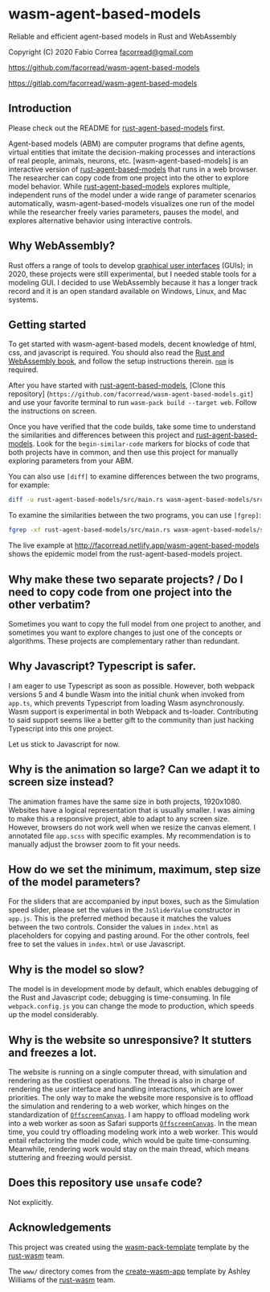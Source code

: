 # wasm-agent-based-models

Reliable and efficient agent-based models in Rust and WebAssembly

Copyright (C) 2020 Fabio Correa facorread@gmail.com

https://github.com/facorread/wasm-agent-based-models

https://gitlab.com/facorread/wasm-agent-based-models

## Introduction

Please check out the README for [rust-agent-based-models] first.

Agent-based models (ABM) are computer programs that define agents, virtual entities that imitate the decision-making processes and interactions of real people, animals, neurons, etc. [wasm-agent-based-models] is an interactive version of [rust-agent-based-models] that runs in a web browser. The researcher can copy code from one project into the other to explore model behavior. While [rust-agent-based-models] explores multiple, independent runs of the model under a wide range of parameter scenarios automatically, wasm-agent-based-models visualizes one run of the model while the researcher freely varies parameters, pauses the model, and explores alternative behavior using interactive controls.

## Why WebAssembly?

Rust offers a range of tools to develop [graphical user interfaces] (GUIs); in 2020, these projects were still experimental, but I needed stable tools for a modeling GUI. I decided to use WebAssembly because it has a longer track record and it is an open standard available on Windows, Linux, and Mac systems.

## Getting started

To get started with wasm-agent-based models, decent knowledge of html, css, and javascript is required. You should also read the [Rust and WebAssembly book], and follow the setup instructions therein. [`npm`] is required.

After you have started with [rust-agent-based-models], [Clone this repository] (`https://github.com/facorread/wasm-agent-based-models.git`) and use your favorite terminal to run `wasm-pack build --target web`. Follow the instructions on screen.

Once you have verified that the code builds, take some time to understand the similarities and differences between this project and [rust-agent-based-models]. Look for the `begin-similar-code` markers for blocks of code that both projects have in common, and then use this project for manually exploring parameters from your ABM.

You can also use `[diff]` to examine differences between the two programs, for example:

```bash
diff -u rust-agent-based-models/src/main.rs wasm-agent-based-models/src/lib.rs
```

To examine the similarities between the two programs, you can use `[fgrep]`:

```bash
fgrep -xf rust-agent-based-models/src/main.rs wasm-agent-based-models/src/lib.rs
```

The live example at http://facorread.netlify.app/wasm-agent-based-models shows the epidemic model from the rust-agent-based-models project.

## Why make these two separate projects? / Do I need to copy code from one project into the other verbatim?

Sometimes you want to copy the full model from one project to another, and sometimes you want to explore changes to just one of the concepts or algorithms. These projects are complementary rather than redundant.

## Why Javascript? Typescript is safer.

I am eager to use Typescript as soon as possible. However, both webpack versions 5 and 4 bundle Wasm into the initial chunk when invoked from `app.ts`, which prevents Typescript from loading Wasm asynchronously. Wasm support is experimental in both Webpack and ts-loader. Contributing to said support seems like a better gift to the community than just hacking Typescript into this one project.

Let us stick to Javascript for now.

## Why is the animation so large? Can we adapt it to screen size instead?

The animation frames have the same size in both projects, 1920x1080. Websites have a logical representation that is usually smaller. I was aiming to make this a responsive project, able to adapt to any screen size. However, browsers do not work well when we resize the canvas element. I annotated file `app.scss` with specific examples. My recommendation is to manually adjust the browser zoom to fit your needs.

## How do we set the minimum, maximum, step size of the model parameters?

For the sliders that are accompanied by input boxes, such as the Simulation speed slider, please set the values in the `JsSliderValue` constructor in `app.js`. This is the preferred method because it matches the values between the two controls. Consider the values in `index.html` as placeholders for copying and pasting around. For the other controls, feel free to set the values in `index.html` or use Javascript.

## Why is the model so slow?

The model is in development mode by default, which enables debugging of the Rust and Javascript code; debugging is time-consuming. In file `webpack.config.js` you can change the mode to production, which speeds up the model considerably.

## Why is the website so unresponsive? It stutters and freezes a lot.
The website is running on a single computer thread, with simulation and rendering as the costliest operations. The thread is also in charge of rendering the user interface and handling interactions, which are lower priorities. The only way to make the website more responsive is to offload the simulation and rendering to a web worker, which hinges on the standardization of [`OffscreenCanvas`]. I am happy to offload modeling work into a web worker as soon as Safari supports [`OffscreenCanvas`]. In the mean time, you could try offloading modeling work into a web worker. This would entail refactoring the model code, which would be quite time-consuming. Meanwhile, rendering work would stay on the main thread, which means stuttering and freezing would persist.

## Does this repository use `unsafe` code?

Not explicitly.

## Acknowledgements

This project was created using the [wasm-pack-template] template by the [rust-wasm] team.

The `www/` directory comes from the [create-wasm-app] template by Ashley Williams of the [rust-wasm] team.

[create-wasm-app]:https://github.com/rustwasm/create-wasm-app
[diff]:https://man7.org/linux/man-pages/man1/diff.1.html
[fgrep]:https://man7.org/linux/man-pages/man1/fgrep.1.html
[graphical user interfaces]:https://www.areweguiyet.com/
[`npm`]:https://www.npmjs.com/get-npm
[`OffscreenCanvas`]:https://developer.mozilla.org/en-US/docs/Web/API/OffscreenCanvas
[rust-agent-based-models]:https://github.com/facorread/rust-agent-based-models
[Rust and WebAssembly book]:https://rustwasm.github.io/docs/book/
[rust-wasm]:https://rustwasm.github.io/
[wasm-pack-template]:https://github.com/rustwasm/wasm-pack-template
